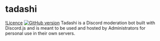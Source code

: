 # tadashi
[!Licence](ttps://img.shields.io/github/license/aestriex/tadashi)
[![GitHub version](https://badge.fury.io/gh/aestriex%2Ftadashi.svg)](https://badge.fury.io/gh/aestriex%2Ftadashi)
Tadashi is a Discord moderation bot built with Discord.js and is meant to be used and hosted by Administrators for personal use in their own servers.

